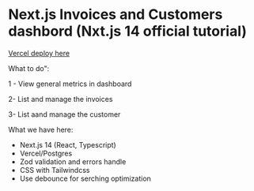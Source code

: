<h1>Next.js Invoices and Customers dashbord (Nxt.js 14 official tutorial)</h1>

<a href="https://invoices-dashboard-liart.vercel.app/dashboard" target="_blank">Vercel deploy here</a>

What to do":

1 - View general metrics in dashboard

2- List and manage the invoices

3- List aand manage the customer


What we have here:

<ul>
<li>Next.js 14 (React, Typescript)</li>
<li>Vercel/Postgres</li>
<li>Zod validation and errors handle</li>
<li>CSS with Tailwindcss</li>
<li>Use debounce for serching optimization</li>
</ul>

